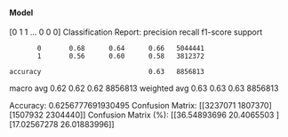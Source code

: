 #### Model
[0 1 1 ... 0 0 0]
Classification Report:
              precision    recall  f1-score   support

           0       0.68      0.64      0.66   5044441
           1       0.56      0.60      0.58   3812372

    accuracy                           0.63   8856813
   macro avg       0.62      0.62      0.62   8856813
weighted avg       0.63      0.63      0.63   8856813

Accuracy: 0.6256777691930495
Confusion Matrix:
[[3237071 1807370]
 [1507932 2304440]]
Confusion Matrix (%):
[[36.54893696 20.4065503 ]
 [17.02567278 26.01883996]]
